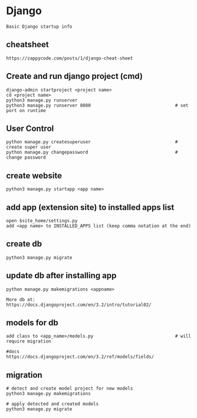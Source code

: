 # Django

    Basic Django startup info
    
## cheatsheet

    https://zappycode.com/posts/1/django-cheat-sheet

## Create and run django project (cmd)

    django-admin startproject <project name>
    cd <project name>
    python3 manage.py runserver
    python3 manage.py runserver 8080                                # set port on runtime
                
## User Control         
            
    python manage.py createsuperuser                                # create super user
    python manage.py changepassword                                 # change password
    
## create website

    python3 manage.py startapp <app name>
    
## add app (extension site) to installed apps list
    
    open $site_home/settings.py
    add <app name> to INSTALLED_APPS list (keep comma notation at the end)
    
## create db

    python3 manage.py migrate
    
## update db after installing app

    python manage.py makemigrations <appname>

    More db at:
    https://docs.djangoproject.com/en/3.2/intro/tutorial02/
    
## models for db

    add class to <app_name>/models.py                               # will require migration

    #docs
    https://docs.djangoproject.com/en/3.2/ref/models/fields/
    
## migration

    # detect and create model project for new models
    python3 manage.py makemigrations
    
    # apply detected and created models
    python3 manage.py migrate